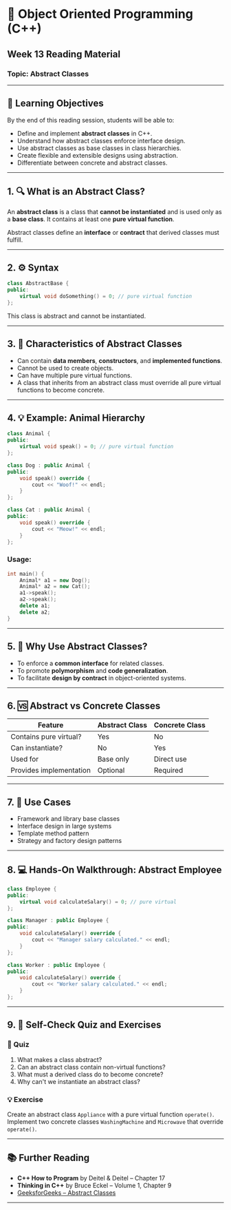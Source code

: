 
# 📘 Object Oriented Programming (C++)  
## Week 13 Reading Material  
### Topic: **Abstract Classes**

---

## 🔰 Learning Objectives

By the end of this reading session, students will be able to:

- Define and implement **abstract classes** in C++.
- Understand how abstract classes enforce interface design.
- Use abstract classes as base classes in class hierarchies.
- Create flexible and extensible designs using abstraction.
- Differentiate between concrete and abstract classes.

---

## 1. 🔍 What is an Abstract Class?

An **abstract class** is a class that **cannot be instantiated** and is used only as a **base class**. It contains at least one **pure virtual function**.

Abstract classes define an **interface** or **contract** that derived classes must fulfill.

---

## 2. ⚙️ Syntax

```cpp
class AbstractBase {
public:
    virtual void doSomething() = 0; // pure virtual function
};
```

This class is abstract and cannot be instantiated.

---

## 3. 🧱 Characteristics of Abstract Classes

- Can contain **data members**, **constructors**, and **implemented functions**.
- Cannot be used to create objects.
- Can have multiple pure virtual functions.
- A class that inherits from an abstract class must override all pure virtual functions to become concrete.

---

## 4. 💡 Example: Animal Hierarchy

```cpp
class Animal {
public:
    virtual void speak() = 0; // pure virtual function
};

class Dog : public Animal {
public:
    void speak() override {
        cout << "Woof!" << endl;
    }
};

class Cat : public Animal {
public:
    void speak() override {
        cout << "Meow!" << endl;
    }
};
```

### Usage:

```cpp
int main() {
    Animal* a1 = new Dog();
    Animal* a2 = new Cat();
    a1->speak();
    a2->speak();
    delete a1;
    delete a2;
}
```

---

## 5. 🧠 Why Use Abstract Classes?

- To enforce a **common interface** for related classes.
- To promote **polymorphism** and **code generalization**.
- To facilitate **design by contract** in object-oriented systems.

---

## 6. 🆚 Abstract vs Concrete Classes

| Feature                | Abstract Class         | Concrete Class         |
|------------------------|------------------------|------------------------|
| Contains pure virtual? | Yes                    | No                     |
| Can instantiate?       | No                     | Yes                    |
| Used for               | Base only              | Direct use             |
| Provides implementation | Optional               | Required               |

---

## 7. 📌 Use Cases

- Framework and library base classes
- Interface design in large systems
- Template method pattern
- Strategy and factory design patterns

---

## 8. 💻 Hands-On Walkthrough: Abstract Employee

```cpp
class Employee {
public:
    virtual void calculateSalary() = 0; // pure virtual
};

class Manager : public Employee {
public:
    void calculateSalary() override {
        cout << "Manager salary calculated." << endl;
    }
};

class Worker : public Employee {
public:
    void calculateSalary() override {
        cout << "Worker salary calculated." << endl;
    }
};
```

---

## 9. 🧪 Self-Check Quiz and Exercises

### 📝 Quiz

1. What makes a class abstract?
2. Can an abstract class contain non-virtual functions?
3. What must a derived class do to become concrete?
4. Why can't we instantiate an abstract class?

### 💡 Exercise

Create an abstract class `Appliance` with a pure virtual function `operate()`. Implement two concrete classes `WashingMachine` and `Microwave` that override `operate()`.

---

## 📚 Further Reading

- **C++ How to Program** by Deitel & Deitel – Chapter 17  
- **Thinking in C++** by Bruce Eckel – Volume 1, Chapter 9  
- [GeeksforGeeks – Abstract Classes](https://www.geeksforgeeks.org/abstract-classes-in-c/)

---
